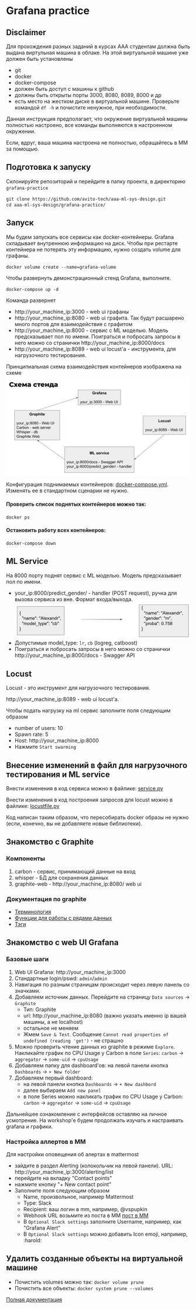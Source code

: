 # Grafana practice

## Disclaimer
Для прохождения разных заданий в курсах ААА студентам должна быть выдана виртульная машина в облаке. 
На этой виртуальной машине уже должен быть установлены
- git
- docker
- docker-compose
- должен быть доступ с машины к github
- должны быть открыты порты 3000, 8080, 8089, 8000 и др
- есть место на жестком диске в виртуальной машине. Проверьте командой `df -h` и почистите ненужное, при необходимости.

Данная инструкция предполагает, что окружение виртуальной машины полностью настроено,
все команды выполняются в настроенном окружении.

Если, вдруг, ваша машина настроена не полностью, обращайтесь в ММ за помощью.

## Подготовка к запуску
Склонируйте репозиторий и перейдите в папку проекта, в директорию `grafana-practice` 
```shell
git clone https://github.com/avito-tech/aaa-ml-sys-design.git
cd aaa-ml-sys-design/grafana-practice/
```

## Запуск

Мы будем запускать все сервисы как docker-контейнеры. 
Grafana складывает внутреннюю информацию на диск. 
Чтобы при рестарте контейнера не потерять эту информацию, нужно создать volume для графаны. 

```shell
docker volume create --name=grafana-volume
```

Чтобы развернуть демонстрационный стенд Grafana, выполните.
```shell
docker-compose up -d
```

Команда развернет
- http://your_machine_ip:3000 - web ui графаны
- http://your_machine_ip:8080 - web ui графита. Так будут расшарено много портов для взаимодействия с графитом
- http://your_machine_ip:8000 - сервис с ML моделью. Модель предсказывает пол по имени.
Поиграться и побросать запросы в него можно со странички http://your_machine_ip:8000/docs
- http://your_machine_ip:8089 - web ui locust'а - инструмента, для нагрузочного тестирования.

Принципиальная схема взаимодействия контейнеров изображена на схеме
![Схема стенда](pics/scheme_grafana_stand.png "Схема стенда")


Конфигурация поднимаемых контейнеров: [docker-compose.yml](./docker-compose.yml). 
Изменять ее в стандартном сценарии не нужно.

#### Проверить список поднятых контейнеров можно так:
```shell
docker ps
```

#### Остановить работу всех контейнеров:
```shell
docker-compose down
```

## ML Service
На 8000 порту поднят сервис с ML моделью. Модель предсказывает пол по имени.

- your_ip:8000/predict_gender/ - handler (POST request), ручка для вызова сервиса из вне. Формат входа/выхода. 
![Формат входа/выхода](pics/ml_service_input_output.png "ML service input/output")
- Допустимые model_type: `lr`, `cb` (logreg, catboost)
- Поиграться и побросать запросы в него можно со странички http://your_machine_ip:8000/docs - Swagger API

## Locust
Locust - это инструмент для нагрузочного тестирования.

http://your_machine_ip:8089 - web ui locust'а.

Чтобы подать нагрузку на ml сервис заполните поля следующим образом
- number of users: 10
- Spawn rate: 5
- Host: http://your_machine_ip:8000
- Нажмите `Start swarming`

## Внесение изменений в файл для нагрузочного тестирования и ML service
Внести изменения в код сервиса можно в файлике:
[service.py](./ml_service/service.py)

Внести изменения в код построения запросов для locust можно в файлике:
[locustfile.py](./locustfile.py)

Код написан таким образом, что пересобирать docker образы не нужно (если, конечно, вы не добавляете новые библиотеки).

## Знакомство c Graphite

### Компоненты
1. carbon - сервис, принимающий данные на вход
2. whisper - БД для сохранения данных
3. graphite-web - http://your_machine_ip:8080/ web ui

### Документация по graphite
- [Терминология](https://graphite.readthedocs.io/en/latest/terminology.html)
- [Функции для работы с рядами данных](https://graphite.readthedocs.io/en/latest/functions.html)
- [Тэги](https://graphite.readthedocs.io/en/latest/tags.html)


## Знакомство с web UI Grafana

### Базовые шаги
1. Web UI Grafana: http://your_machine_ip:3000
1. Стандартные login/pswd: `admin`/`admin`
1. Навигация по разным страницам происходит через левую панель со значками.
1. Добавляем источник данных. Перейдите на страницу `Data sources` -> `Graphite`
   - Тип: Graphite
   - url: http://your_machine_ip:8080 (важно указать именно ip вашей машины, а не localhost)
   - остальное не меняем
   - Жмем `Save & Test`. Сообщение `Cannot read properties of undefined (reading 'get')` - не страшно
1. Можно проверить чтение данных из graphite в режиме `Explore`. Накликайте график по CPU Usage у Сarbon в поле `Series`: `carbon` -> `aggregator` -> `some-uid` -> `cpuUsage`
1. Добавляем папку для dashboard'ов: на левой панели кнопка `Dashboards` -> `+ New folder`
1. Добавляем первый dashboard: 
   - на левой панели кнопка `Dashboards` -> `+ New dashbord`
   - далее выбираем `Add new panel`
   - в поле Series можно накликать график по CPU Usage у Сarbon: `carbon` -> `aggregator` -> `some-uid` -> `cpuUsage`

Дальнейшее ознакомление с интерфейсов оставляю на личное усмотрение. 
На workshop'е будем продолжать изучать и настраивать grafana и графики.

### Настройка аллертов в ММ

Для настройки оповещения об алертах в mattermost
- зайдите в раздел Alerting (колокольчик на левой панели). URL: http://your_machine_ip:3000/alerting/list
- перейдите на вкладку "Contact points"
- нажмите кнопку "+ New contact point"
- Заполните поля следующим образом
  - Name, произвольное, например Mattermost
  - Type: Slack
  - Recipient: ваш логин в mm, например, @vspupkin
  - Webhook URL возьмите из поста в ММ [пост в ММ](https://mt.avito.ru/avito/pl/ttobbi151jntjc4ziucof17xjo)
  - В `Optional Slack settings` заполните Username, например, как "Grafana Alert"
  - В `Optional Slack settings` можно добавить Icon emoji, например, :harold:

## Удалить созданные объекты на виртуальной машине

- Почистить volumes можно так: `docker volume prune`
- Почистить все объекты: `docker system prune --volumes`

[Полная документация](https://docs.docker.com/config/pruning/)
